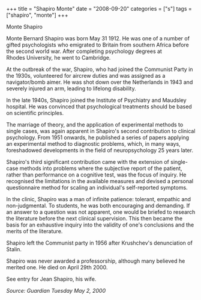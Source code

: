 +++
title = "Shapiro Monte"
date = "2008-09-20"
categories = ["s"]
tags = ["shapiro", "monte"]
+++

Monte Shapiro

Monte Bernard Shapiro was born May 31 1912. He was one of a number of gifted psychologists who emigrated to Britain from southern Africa before the second world war. After completing psychology degrees at Rhodes University, he went to Cambridge.

At the outbreak of the war, Shapiro, who had joined the Communist Party in the 1930s, volunteered for aircrew duties and was assigned as a navigator/bomb aimer. He was shot down over the Netherlands in 1943 and severely injured an arm, leading to lifelong disability.

In the late 1940s, Shapiro joined the Institute of Psychiatry and Maudsley hospital. He was convinced that psychological treatments should be based on scientific principles.

The marriage of theory, and the application of experimental methods to single cases, was again apparent in Shapiro's second contribution to clinical psychology. From 1951 onwards, he published a series of papers applying an experimental method to diagnostic problems, which, in many ways, foreshadowed developments in the field of neuropsychology 25 years later.

Shapiro's third significant contribution came with the extension of single-case methods into problems where the subjective report of the patient, rather than performance on a cognitive test, was the focus of inquiry. He recognised the limitations in the available measures and devised a personal questionnaire method for scaling an individual's self-reported symptoms.

In the clinic, Shapiro was a man of infinite patience: tolerant, empathic and non-judgmental. To students, he was both encouraging and demanding. If an answer to a question was not apparent, one would be briefed to research the literature before the next clinical supervision. This then became the basis for an exhaustive inquiry into the validity of one's conclusions and the merits of the literature.

Shapiro left the Communist party in 1956 after Krushchev's denunciation of Stalin.

Shapiro was never awarded a professorship, although many believed he merited one. He died on April 29th 2000.

See entry for Jean Shapiro, his wife.

_Source:_ _Guardian Tuesday May 2, 2000_
